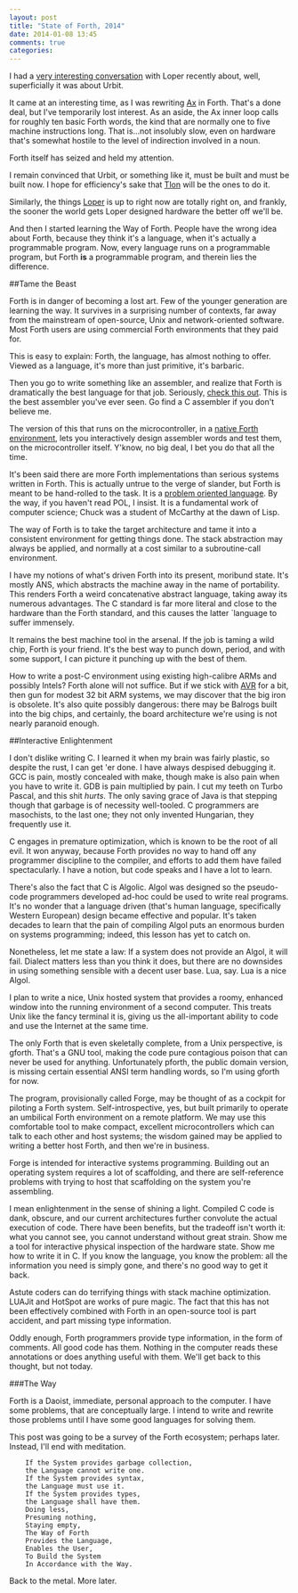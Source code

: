 ```yaml
---
layout: post
title: "State of Forth, 2014"
date: 2014-01-08 13:45
comments: true
categories: 
---
```


I had a [very interesting conversation](http://www.loper-os.org/?p=1390#comments) with Loper recently about, well, superficially it was about Urbit. 

It came at an interesting time, as I was rewriting [Ax](http://mnemnion.github.io/ax/spec.html) in Forth. That's a done deal, but I've temporarily lost interest. As an aside, the Ax inner loop calls for roughly ten basic Forth words, the kind that are normally one to five machine instructions long. That is...not insolubly slow, even on hardware that's somewhat hostile to the level of indirection involved in a noun.

Forth itself has seized and held my attention. 

I remain convinced that Urbit, or something like it, must be built and must be built now. I hope for efficiency's sake that [Tlon](http://tlon.io) will be the ones to do it. 

Similarly, the things [Loper](http://www.loper-os.org/?p=1427) is up to right now are totally right on, and frankly, the sooner the world gets Loper designed hardware the better off we'll be. 

And then I started learning the Way of Forth. People have the wrong idea about Forth, because they think it's a language, when it's actually a programmable program. Now, every language runs on a programmable program, but Forth **is** a programmable program, and therein lies the difference. 

##Tame the Beast

Forth is in danger of becoming a lost art. Few of the younger generation are learning the way. It survives in a surprising number of contexts, far away from the mainstream of open-source, Unix and network-oriented software. Most Forth users are using commercial Forth environments that they paid for. 

This is easy to explain: Forth, the language, has almost nothing to offer. Viewed as a language, it's more than just primitive, it's barbaric. 

Then you go to write something like an assembler, and realize that Forth is dramatically the best language for that job. Seriously, [check this out](http://krue.net/avr/). This is the best assembler you've ever seen. Go find a C assembler if you don't believe me. 

The version of this that runs on the microcontroller, in a [native Forth environment](http://krue.net/avrforth/), lets you interactively design assembler words and test them, on the microcontroller itself. Y'know, no big deal, I bet you do that all the time.

It's been said there are more Forth implementations than serious systems written in Forth. This is actually untrue to the verge of slander, but Forth is meant to be hand-rolled to the task. It is a [problem oriented language](http://www.colorforth.com/POL.htm). By the way, if you haven't read POL, I insist. It is a fundamental work of computer science; Chuck was a student of McCarthy at the dawn of Lisp.

The way of Forth is to take the target architecture and tame it into a consistent environment for getting things done. The stack abstraction may always be applied, and normally at a cost similar to a subroutine-call environment. 

I have my notions of what's driven Forth into its present, moribund state. It's mostly ANS, which abstracts the machine away in the name of portability. This renders Forth a weird concatenative abstract language, taking away its numerous advantages. The C standard is far more literal and close to the hardware than the Forth standard, and this causes the latter `language to suffer immensely. 

It remains the best machine tool in the arsenal. If the job is taming a wild chip, Forth is your friend. It's the best way to punch down, period, and with some support, I can picture it punching up with the best of them.

How to write a post-C environment using existing high-calibre ARMs and possibly Intels? Forth alone will not suffice. But if we stick with [AVR](http://en.wikipedia.org/wiki/Atmel_AVR) for a bit, then gun for modest 32 bit ARM systems, we may discover that the big iron is obsolete. It's also quite possibly dangerous: there may be Balrogs built into the big chips, and certainly, the board architecture we're using is not nearly paranoid enough. 

##Interactive Enlightenment

I don't dislike writing C. I learned it when my brain was fairly plastic, so despite the rust, I can get 'er done. I have always despised debugging it. GCC is pain, mostly concealed with make, though make is also pain when you have to write it. GDB is pain multiplied by pain. I cut my teeth on Turbo Pascal, and this shit *hurts*. The only saving grace of Java is that stepping though that garbage is of necessity well-tooled. C programmers are masochists, to the last one; they not only invented Hungarian, they frequently use it. 

C engages in premature optimization, which is known to be the root of all evil. It won anyway, because Forth provides no way to hand off any programmer discipline to the compiler, and efforts to add them have failed spectacularly. I have a notion, but code speaks and I have a lot to learn. 

There's also the fact that C is Algolic. Algol was designed so the pseudo-code programmers developed ad-hoc could be used to write real programs. It's no wonder that a language driven (that's human language, specifically Western European) design became effective and popular. It's taken decades to learn that the pain of compiling Algol puts an enormous burden on systems programming; indeed, this lesson has yet to catch on.

Nonetheless, let me state a law: If a system does not provide an Algol, it will fail. Dialect matters less than you think it does, but there are no downsides in using something sensible with a decent user base. Lua, say. Lua is a nice Algol. 

I plan to write a nice, Unix hosted system that provides a roomy, enhanced window into the running environment of a second computer. This treats Unix like the fancy terminal it is, giving us the all-important ability to code and use the Internet at the same time. 

The only Forth that is even skeletally complete, from a Unix perspective, is gforth. That's a GNU tool, making the code pure contagious poison that can never be used for anything. Unfortunately pforth, the public domain version, is missing certain essential ANSI term handling words, so I'm using gforth for now. 

The program, provisionally called Forge, may be thought of as a cockpit for piloting a Forth system. Self-introspective, yes, but built primarily to operate an umbilical Forth environment on a remote platform. We may use this comfortable tool to make compact, excellent microcontrollers which can talk to each other and host systems; the wisdom gained may be applied to writing a better host Forth, and then we're in business.

Forge is intended for interactive systems programming. Building out an operating system requires a lot of scaffolding, and there are self-reference problems with trying to host that scaffolding on the system you're assembling. 

I mean enlightenment in the sense of shining a light. Compiled C code is dank, obscure, and our current architectures further convolute the actual execution of code. There have been benefits, but the tradeoff isn't worth it: what you cannot see, you cannot understand without great strain. Show me a tool for interactive physical inspection of the hardware state. Show me how to write it in C. If you know the language, you know the problem: all the information you need is simply gone, and there's no good way to get it back. 

Astute coders can do terrifying things with stack machine optimization. LUAJit and HotSpot are works of pure magic. The fact that this has not been effectively combined with Forth in an open-source tool is part accident, and part missing type information. 

Oddly enough, Forth programmers provide type information, in the form of comments. All good code has them. Nothing in the computer reads these annotations or does anything useful with them. We'll get back to this thought, but not today.  

###The Way

Forth is a Daoist, immediate, personal approach to the computer. I have some problems, that are conceptually large. I intend to write and rewrite those problems until I have some good languages for solving them. 

This post was going to be a survey of the Forth ecosystem; perhaps later. Instead, I'll end with meditation.

```
    If the System provides garbage collection,
    the Language cannot write one.
    If the System provides syntax,
    the Language must use it.
    If the System provides types, 
    the Language shall have them.
    Doing less,
    Presuming nothing,
    Staying empty,
    The Way of Forth
    Provides the Language,
    Enables the User,
    To Build the System
    In Accordance with the Way.
```

Back to the metal. More later.